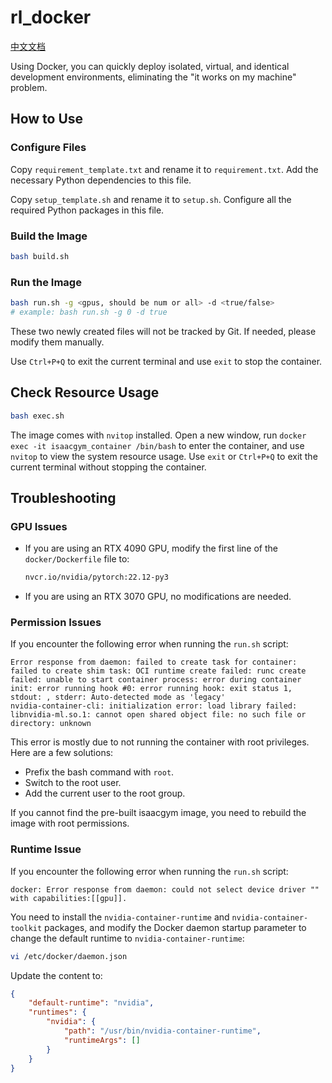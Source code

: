 # rl_docker

[中文文档](README_CN.md)

Using Docker, you can quickly deploy isolated, virtual, and identical development environments, eliminating the "it works on my machine" problem.

## How to Use

### Configure Files

Copy `requirement_template.txt` and rename it to `requirement.txt`. Add the necessary Python dependencies to this file.

Copy `setup_template.sh` and rename it to `setup.sh`. Configure all the required Python packages in this file.

### Build the Image

```bash
bash build.sh
```

### Run the Image

```bash
bash run.sh -g <gpus, should be num or all> -d <true/false>
# example: bash run.sh -g 0 -d true
```

These two newly created files will not be tracked by Git. If needed, please modify them manually.

Use `Ctrl+P+Q` to exit the current terminal and use `exit` to stop the container.

## Check Resource Usage

```bash
bash exec.sh
```

The image comes with `nvitop` installed. Open a new window, run `docker exec -it isaacgym_container /bin/bash` to enter the container, and use `nvitop` to view the system resource usage. Use `exit` or `Ctrl+P+Q` to exit the current terminal without stopping the container.

## Troubleshooting

### GPU Issues

* If you are using an RTX 4090 GPU, modify the first line of the `docker/Dockerfile` file to:

  ```dockerfile
  nvcr.io/nvidia/pytorch:22.12-py3
  ```

* If you are using an RTX 3070 GPU, no modifications are needed.

### Permission Issues

If you encounter the following error when running the `run.sh` script:

```
Error response from daemon: failed to create task for container: failed to create shim task: OCI runtime create failed: runc create failed: unable to start container process: error during container init: error running hook #0: error running hook: exit status 1, stdout: , stderr: Auto-detected mode as 'legacy'
nvidia-container-cli: initialization error: load library failed: libnvidia-ml.so.1: cannot open shared object file: no such file or directory: unknown
```

This error is mostly due to not running the container with root privileges. Here are a few solutions:

* Prefix the bash command with `root`.
* Switch to the root user.
* Add the current user to the root group.

If you cannot find the pre-built isaacgym image, you need to rebuild the image with root permissions.

### Runtime Issue

If you encounter the following error when running the `run.sh` script:

```
docker: Error response from daemon: could not select device driver "" with capabilities:[[gpu]].
```

You need to install the `nvidia-container-runtime` and `nvidia-container-toolkit` packages, and modify the Docker daemon startup parameter to change the default runtime to `nvidia-container-runtime`:

```bash
vi /etc/docker/daemon.json
```

Update the content to:

```json
{
    "default-runtime": "nvidia",
    "runtimes": {
        "nvidia": {
            "path": "/usr/bin/nvidia-container-runtime",
            "runtimeArgs": []
        }
    }
}
```
